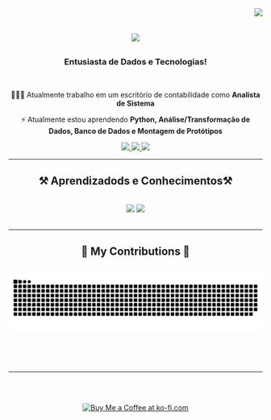 <img align="right" src="https://visitor-badge.laobi.icu/badge?page_id=salesp07.salesp07" />

<h1 align="center">
    <img src="https://readme-typing-svg.herokuapp.com/?font=Rajdhani&size=35&color=FFFFFF&center=true&vCenter=true&width=800&height=70&duration=4000&lines=Me+chamo+Miguel+Mantoan+Castellani!&background=000000;" />
</h1>

<h3 align="center">Entusiasta de Dados e Tecnologias!</h3>

<br/>

<div align="center">
 
 👨🏻‍💻 Atualmente trabalho em um escritório de contabilidade como **Analista de Sistema**
 
 ⚡ Atualmente estou aprendendo **Python, Análise/Transformação de Dados, Banco de Dados e Montagem de Protótipos**

 </div>
 
<div align="center"> 
  <a href="miguelmcastell@hotmail.com">
    <img src="https://img.shields.io/badge/Gmail-333333?style=for-the-badge&logo=gmail&logoColor=red" />
  </a>
  <a href="https://www.linkedin.com/in/miguel-mantoan-castellani-744304324/" target="_blank">
    <img src="https://img.shields.io/badge/LinkedIn-0077B5?style=for-the-badge&logo=linkedin&logoColor=white" target="_blank" />
  </a>
  <a href="https://github.com/miguelcastell" target="_blank">
     <img src="https://img.shields.io/badge/Portfolio-FF5722?style=for-the-badge&logo=todoist&logoColor=white" target="_blank" /> <!-- sqlite, safari, google-chrome are other good icon options -->
  </a>
</div>

 <hr/>
 
<h2 align="center">⚒️ Aprendizadods e Conhecimentos⚒️</h2>
<br/>
<div align="center">
    <img src="https://skillicons.dev/icons?i=html,css,vscode,github,figma,powerbi" />
    <img src="https://skillicons.dev/icons?i=python,c,c++java,mysql" /><br>
</div>

<br/>
<hr/>

<div align="center">
  <h2>🐍 My Contributions 🐍</h2>
  <br>
  <img alt="snake eating my contributions" src="https://raw.githubusercontent.com/salesp07/salesp07/output/github-contribution-grid-snake.svg" />
  
  <br/><br/><br/>
</div>

<hr/>

<br/><br/>

<div align="center">
<a href='https://ko-fi.com/V7V4RAK9C' target='_blank'><img height='64' style='border:0px;height:64px;' src='https://storage.ko-fi.com/cdn/kofi1.png?v=3' border='0' alt='Buy Me a Coffee at ko-fi.com' /></a>
</div>

<br/>
